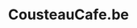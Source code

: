 ---
   slug: portfolio/cousteaucafe-be
   title: CousteauCafe.be
   text: {
      nl: "Café Cousteau is een gezellig café in het hartje van Antwerpen. Om meer klanten te kunnen bereiken, en om de events en menukaart op gemakkelijke manier te kunnen presenteren, werd cousteaucafe.be gecreëerd. Een simpele, maar effectieve website.",
      en: "Café Cousteau is a cozy café in the heart of Antwerp. In order to reach more customers, and to present the events and menu card in an easy way, cousteaucafe.be was created. A rather simple, but effective website.",
   }
   published_on: 2023-04-20
   cover_image: ./cafecousteau/cousteau_view_corner.webp
   client: clients/cafecousteau
   href: https://cousteaucafe.be
   solution: web
   gallery: 
      - ./cafecousteau/cousteaucafebe_website_mockup.webp
   tags: 
      - webdesign
      - webdev
      - webmanagement
   enabled: true
   featured: true
---